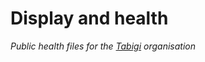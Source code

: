 # Display and health
*Public health files for the [Tabigi](https://github.com/tabigi) organisation*
